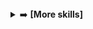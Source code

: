 <details>
<summary>➡️ <strong>[More skills]</strong></summary>

<!--(02)-->
<div>
  <h2>🧑‍💻 Development (Full Stack + AI)</h2>
  <ul>
    <li>End-to-end development of <strong>Web, Data and AI</strong> applications, from MVP to deployed product.</li>
    <li>Tech stack mastered:
      <ul>
        <li><strong>Frontend</strong>: React (TypeScript, TailwindCSS), Streamlit, PWA</li>
        <li><strong>Backend</strong>: FastAPI, Firebase, Node.js, Python</li>
        <li><strong>Cloud & DevOps</strong>: GCP (Cloud Run, Vertex AI), Firebase, Azure, GitHub Actions, Docker</li>
      </ul>
    </li>
    <li>Integration of <strong>AI agents</strong> (RAG, Gemini, GPT) in business applications and document copilots.</li>
    <li>Expertise in REST APIs, databases (NoSQL/SQL), CI/CD, and secure authentication (JWT, Firebase Auth).</li>
  </ul>
</div>

<!--(02)-->
<div>
  <h2>🧠 Problem Solving (Tech + Product)</h2>
  <ul>
    <li>Logical breakdown of complex challenges.</li>
    <li>Designing concrete solutions from unclear business needs.</li>
    <li>Rapid prototyping, automation, generative AI, and intelligent scoring systems.</li>
    <li>Agile use of low-code tools, scripting, cloud, AI, and native dev environments.</li>
  </ul>
</div>

<div>
  <h2>📦 Product Owner / Product Builder</h2>
  <ul>
    <li>Product framing, MVP definition, roadmap planning, backlog management, and user stories.</li>
    <li>Delivery of complete products: SaaS platforms, AI tools, internal solutions.</li>
    <li>Leading hybrid projects (tech + business) with rapid iterations.</li>
    <li>Full-stack ownership enabling <strong>end-to-end product autonomy</strong>.</li>
  </ul>
</div>

<div>
  <h2>📈 Product Marketing & Growth</h2>
  <ul>
    <li>Design of impactful landing pages (SEO, CTA, analytics tracking).</li>
    <li>Clear product positioning, freemium or SaaS strategy.</li>
    <li>Monetization through Stripe (checkout, subscriptions).</li>
    <li>Go-to-market preparation (GitHub, Product Hunt, marketplaces).</li>
    <li>Clear pitching, product storytelling, and highlighting key differentiators.</li>
  </ul>
</div>
</details>
